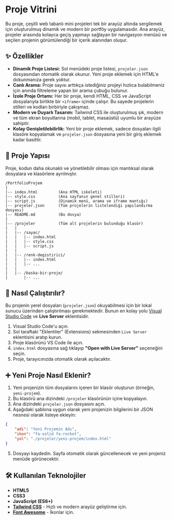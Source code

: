 # Proje Vitrini

Bu proje, çeşitli web tabanlı mini projeleri tek bir arayüz altında sergilemek için oluşturulmuş dinamik ve modern bir portföy uygulamasıdır. Ana arayüz, projeler arasında kolayca geçiş yapmayı sağlayan bir navigasyon menüsü ve seçilen projenin görüntülendiği bir içerik alanından oluşur.

## ✨ Özellikler

* **Dinamik Proje Listesi:** Sol menüdeki proje listesi, `projeler.json` dosyasından otomatik olarak okunur. Yeni proje eklemek için HTML'e dokunmanıza gerek yoktur.
* **Canlı Arama:** Proje sayısı arttıkça istediğiniz projeyi hızlıca bulabilmeniz için anında filtreleme yapan bir arama çubuğu bulunur.
* **İzole Proje Ortamı:** Her bir proje, kendi HTML, CSS ve JavaScript dosyalarıyla birlikte bir `<iframe>` içinde çalışır. Bu sayede projelerin stilleri ve kodları birbiriyle çakışmaz.
* **Modern ve Duyarlı Tasarım:** Tailwind CSS ile oluşturulmuş şık, modern ve tüm ekran boyutlarına (mobil, tablet, masaüstü) uyumlu bir arayüze sahiptir.
* **Kolay Genişletilebilirlik:** Yeni bir proje eklemek, sadece dosyaları ilgili klasöre kopyalamak ve `projeler.json` dosyasına yeni bir giriş eklemek kadar basittir.

## 📂 Proje Yapısı

Proje, kodun daha okunaklı ve yönetilebilir olması için mantıksal olarak dosyalara ve klasörlere ayrılmıştır.

```
/PortfolioProjem
|
|-- index.html         (Ana HTML iskeleti)
|-- style.css          (Ana sayfanın genel stilleri)
|-- script.js          (Dinamik menü, arama ve iframe mantığı)
|-- projeler.json      (Tüm projelerin listelendiği yapılandırma dosyası)
|-- README.md          (Bu dosya)
|
|-- /projeler          (Tüm alt projelerin bulunduğu klasör)
|   |
|   |-- /sayac/
|   |   |-- index.html
|   |   |-- style.css
|   |   |-- script.js
|   |
|   |-- /renk-degistirici/
|   |   |-- index.html
|   |   |-- ...
|   |
|   |-- /baska-bir-proje/
|       |-- ...
```

## 🚀 Nasıl Çalıştırılır?

Bu projenin yerel dosyaları (`projeler.json`) okuyabilmesi için bir lokal sunucu üzerinden çalıştırılması gerekmektedir. Bunun en kolay yolu [Visual Studio Code](https://code.visualstudio.com/) ve **Live Server** eklentisidir.

1.  Visual Studio Code'u açın.
2.  Sol taraftaki "Eklentiler" (Extensions) sekmesinden `Live Server` eklentisini aratıp kurun.
3.  Proje klasörünü VS Code ile açın.
4.  `index.html` dosyasına sağ tıklayıp **"Open with Live Server"** seçeneğini seçin.
5.  Proje, tarayıcınızda otomatik olarak açılacaktır.

## ➕ Yeni Proje Nasıl Eklenir?

1.  Yeni projenizin tüm dosyalarını içeren bir klasör oluşturun (örneğin, `yeni-projem`).
2.  Bu klasörü ana dizindeki `/projeler` klasörünün içine kopyalayın.
3.  Ana dizindeki `projeler.json` dosyasını açın.
4.  Aşağıdaki şablona uygun olarak yeni projenizin bilgilerini bir JSON nesnesi olarak listeye ekleyin:

```json
{
    "adi": "Yeni Projemin Adı",
    "ikon": "fa-solid fa-rocket",
    "yol": "./projeler/yeni-projem/index.html"
}
```

5.  Dosyayı kaydedin. Sayfa otomatik olarak güncellenecek ve yeni projeniz menüde görünecektir.

## 🛠️ Kullanılan Teknolojiler

* **HTML5**
* **CSS3**
* **JavaScript (ES6+)**
* [**Tailwind CSS**](https://tailwindcss.com/) - Hızlı ve modern arayüz geliştirme için.
* [**Font Awesome**](https://fontawesome.com/) - İkonlar için.
